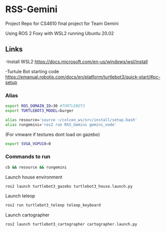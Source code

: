 # RSS-Gemini
Project Repo for CS4610 final project for Team Gemini

Using ROS 2 Foxy with WSL2 running Ubuntu 20.02
## Links
-Install WSL2
https://docs.microsoft.com/en-us/windows/wsl/install

-Turtule Bot starting code
https://emanual.robotis.com/docs/en/platform/turtlebot3/quick-start/#pc-setup

### Alias
```bash
export ROS_DOMAIN_ID=30 #TURTLEBOT3
export TURTLEBOT3_MODEL=burger

alias resource='source ~/colcon_ws/src/install/setup.bash'
alias rungemini='ros2 run RSS_Gemini gemini_node'

```

(For vmware if textures dont load on gazebo)
```bash
export SVGA_VGPU10=0
```


### Commands to run
```bash
cb && resource && rungemini
```

Launch house environment
```bash
ros2 launch turtlebot3_gazebo turtlebot3_house.launch.py
```

Launch teleop
```bash
ros2 run turtlebot3_teleop teleop_keyboard
```

Launch cartographer
```bash
ros2 launch turtlebot3_cartographer cartographer.launch.py
```

